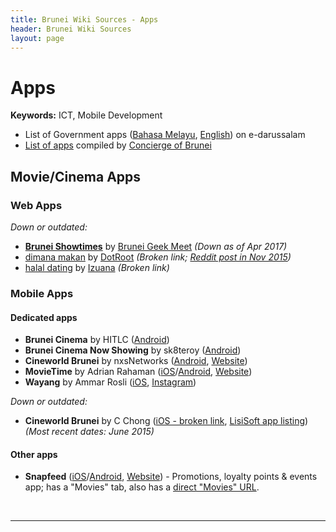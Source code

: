 ```yaml
---
title: Brunei Wiki Sources - Apps
header: Brunei Wiki Sources
layout: page
---
```


# Apps

**Keywords:** ICT, Mobile Development

* List of Government apps ([Bahasa Melayu](https://brunei.gov.bn/bm/SitePages/MobileAppsLink.aspx), [English](https://brunei.gov.bn/en/SitePages/MobileAppsLink.aspx)) on e-darussalam
* [List of apps](http://safwanah.wixsite.com/conciergeofbrunei/single-post/2015/03/13/apps) compiled by [Concierge of Brunei](http://safwanah.wixsite.com/conciergeofbrunei/)

## <a name="movies"></a> Movie/Cinema Apps

### Web Apps

_Down or outdated:_

* **[Brunei Showtimes](https://bruneigeekmeet.com/brunei/showtimes/)** by [Brunei Geek Meet](https://bruneigeekmeet.com/brunei/showtimes/) _(Down as of Apr 2017)_
* <a href="http://dimana-makan.dotroot.com.bn">dimana makan</a> by [DotRoot](http://dotroot.com.bn/) _(Broken link; [Reddit post in Nov 2015](https://www.reddit.com/r/Brunei/comments/3rp2ls/dimana_makan_semi_solution_to_our_lunch_problems/))_
* <a href="http://halaldating.izuanoob.co">halal dating</a> by [Izuana](https://twitter.com/izuana) _(Broken link)_

### Mobile Apps

#### Dedicated apps

* **Brunei Cinema** by HITLC ([Android](https://play.google.com/store/apps/details?id=com.andromo.dev67372.app123534))
* **Brunei Cinema Now Showing** by sk8teroy ([Android](https://play.google.com/store/apps/details?id=com.sk8teroy.bruneicinemanow))
* **Cineworld Brunei** by nxsNetworks ([Android](https://play.google.com/store/apps/details?id=com.nxsnetworks.cineworldbruniev2&hl=en), [Website](http://www.cineworldbrunei.com/))
* **MovieTime** by Adrian Rahaman ([iOS](https://itunes.apple.com/bn/app/movietime-brunei-cinema-times/id805565158?mt=8)/[Android](https://play.google.com/store/apps/details?id=com.adrian.movietime.MovieTime), [Website](http://movietime.strikingly.com/))
* **Wayang** by Ammar Rosli ([iOS](https://itunes.apple.com/us/app/wayang/id1217113186?mt=8), [Instagram](https://www.instagram.com/wayangbn/))

_Down or outdated:_

* **Cineworld Brunei** by C Chong ([iOS - broken link](https://itunes.apple.com/us/app/cineworld-brunei/id735945336), [LisiSoft app listing](https://ios.lisisoft.com/a/cineworld-brunei.html)) _(Most recent dates: June 2015)_

#### Other apps

* **Snapfeed**  ([iOS](https://itunes.apple.com/us/app/snapfeed/id886701167?ls=1&mt=8)/[Android](https://play.google.com/store/apps/details?id=com.snapfeed.app&hl=en), [Website](https://www.snapfeed.com/)) - Promotions, loyalty points & events app; has a "Movies" tab, also has a [direct "Movies" URL](https://www.snapfeed.com/movies).


 

---

  

